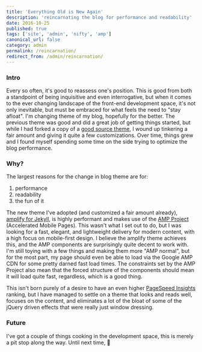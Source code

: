 ```yaml
---
title: 'Everything Old is New Again'
description: 'reincarnating the blog for performance and readability'
date: 2016-10-25
published: true
tags: ['site', 'admin', 'nifty', 'amp']
canonical_url: false
category: admin
permalink: /reincarnation/
redirect_from: /admin/reincarnation/
---
```


### Intro

Every so often, it's good to reassess one's position. This is good from both a standpoint of being inquisitive and even interrogative, but when it comes to the ever changing landscape of the front-end development space, it's not only inevitable, but must be embraced for what feels the need to "stay afloat". I'm changing theme of my blog, hopefully for the better. The previous theme was good and did a great job of getting things started, but while I had forked a copy of a [good source theme](https://github.com/hmfaysal/hmfaysal-omega-theme), I wound up tinkering a fair amount and giving it quite a few customizations. Over time, things grew and I found myself spending some time on the side trying to optimize the blog performance.

### Why?

The largest reasons for the change in blog theme are for:

1. performance
2. readability
3. the fun of it

The new theme I've adopted (and customized a fair amount already), [amplify for Jekyll](https://github.com/ageitgey/amplify), is highly performant and makes use of the [AMP Project](https://www.ampproject.org/learn/about-amp/) (Accelerated Mobile Pages). This wasn't what I set out to do, but I was looking for a fast, elegant, and lightweight delivery for modern content, with a high focus on mobile-first design. I believe the amplify theme achieves this, and the AMP components are surprisingly quite decent to work with. I'm still toying with a few things and making them more "AMP normal", but for the most part, my page should even be able to load via the Google AMP CDN for some pretty darned fast load times. The constraints set by the AMP Project also mean that the forced structure of the components should mean it will load quite fast, regardless, which is a good thing.

This isn't born purely of a desire to have an even higher [PageSpeed Insights](https://developers.google.com/speed/pagespeed/insights/) ranking, but I have managed to settle on a theme that looks and reads well, focuses on the content, and eliminates a lot of the bloat of some of the jQuery driven effects that were really just window dressing.

### Future

I've got a couple of things cooking in the development space, this is merely a pit stop along the way. Until next time, 🍻
